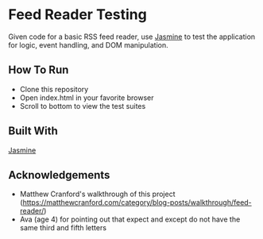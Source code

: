 # Feed Reader Testing

Given code for a basic RSS feed reader, use [Jasmine](http://jasmine.github.io/) to test the application for logic, event handling, and DOM manipulation.


## How To Run

* Clone this repository
* Open index.html in your favorite browser
* Scroll to bottom to view the test suites


## Built With

[Jasmine](http://jasmine.github.io/)


## Acknowledgements

* Matthew Cranford's walkthrough of this project (https://matthewcranford.com/category/blog-posts/walkthrough/feed-reader/)
* Ava (age 4) for pointing out that expect and except do not have the same third and fifth letters
